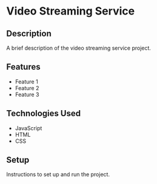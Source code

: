 # Video Streaming Service

## Description

A brief description of the video streaming service project.

## Features

- Feature 1
- Feature 2
- Feature 3

## Technologies Used

- JavaScript
- HTML
- CSS

## Setup

Instructions to set up and run the project.
